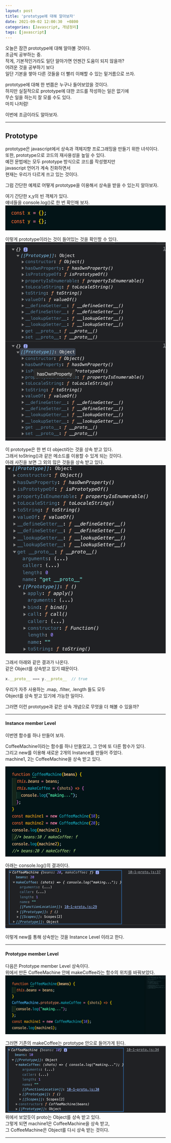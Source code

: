 ```yaml
---
layout: post
title: 'prototype에 대해 알아보자'
date: 2021-09-02 12:00:30  +0800
categories: [Javascript, 개념정리]
tags: [javascript]
---
```


오늘은 잠깐 prototype에 대해 알아볼 것이다.  
조금씩 공부하는 중.  
작게, 기본적인거라도 일단 알아가면 언젠간 도움이 되지 않을까?  
어려운 것을 공부하기 보다  
일단 기본을 쌓아 다른 것들을 더 빨리 이해할 수 있는 밑거름으로 쓰자.  

prototype에 대해 한 번쯤은 누구나 들어보았을 것이다.  
하지만 실질적으로 prototype에 대한 코드를 작성하는 일은 없기에  
무슨 일을 하는지 잘 모를 수도 있다.  
마치 나처럼!  

이번에 조금이라도 알아보자.  


---

## **Prototype**  

prototype은 javascript에서 상속과 객체지향 프로그래밍을 만들기 위한 녀석이다.  
또한, prototype으로 코드의 재사용성을 높일 수 있다.  
예전 문법에는 모두 prototype 방식으로 코드를 작성했지만  
javascript 언어가 계속 진화하면서  
현재는 우리가 다르게 쓰고 있는 것이다.  

그럼 간단한 예제로 어떻게 prototype을 이용해서 상속을 받을 수 있는지 알아보자.  

여기 간단한 x,y의 빈 객체가 있다.  
얘네들을 console.log()로 한 번 확인해 보자.  
![image](/assets/img/sample/proto1.png)  

이렇게 prototype이라는 것이 들어있는 것을 확인할 수 있다.  
![image](/assets/img/sample/proto2.png)  

이 prototype은 한 번 더 object라는 것을 상속 받고 있다.  
그래서 toString()과 같은 메소드를 이용할 수 있게 되는 것이다.  
아래 사진을 보면 그 외의 많은 것들을 상속 받고 있다.  
![image](/assets/img/sample/proto3.png)  

그래서 아래와 같은 결과가 나온다.  
같은 Object를 상속받고 있기 떄문이다.  
```js
x.__proto__ === y.__proto__  // true
```
우리가 자주 사용하는 .map, .filter, .length 들도 모두  
Object를 상속 받고 있기에 가능한 일이다.  

그러면 이런 prototype과 같은 상속 개념으로 무엇을 더 해볼 수 있을까?  

---

#### **Instance member Level**
이번엔 함수를 하나 만들어 보자.  

CoffeeMachine이라는 함수를 하나 만들었고, 그 안에 또 다른 함수가 있다.  
그리고 new를 이용해 새로운 2개의 Instance를 만들어 주었다.  
machine1, 2는 CoffeeMachine을 상속 받고 있다.  

![image](/assets/img/sample/proto4.png)  

아래는 console.log()의 결과이다.  
![image](/assets/img/sample/proto5.png)  

이렇게 new를 통해 상속받는 것을 Instance Level 이라고 한다.  

---

#### **Prototype member Level**  

다음은 Prototype member Level 상속이다.  
위에서 만든 CoffeeMachine 안에 makeCoffee라는 함수의 위치를 바꿔보았다.  
![image](/assets/img/sample/proto6.png)  

그러면 기존의 makeCoffee는 prototype 안으로 들어가게 된다.  
![image](/assets/img/sample/proto7.png)  
위에서 보았듯이 proto는 Object를 상속 받고 있다.  
그렇게 되면 machine1은 CoffeeMachine을 상속 받고,  
그 CoffeeMachine은 Object를 다시 상속 받는 것이다.  

---